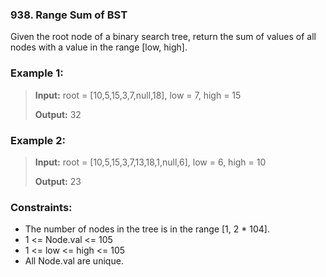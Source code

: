 ### 938. Range Sum of BST

Given the root node of a binary search tree, return the sum of values of all nodes with a value in the range [low, high].

### Example 1:
>**Input:** root = [10,5,15,3,7,null,18], low = 7, high = 15
>
>**Output:** 32

### Example 2:
>**Input:** root = [10,5,15,3,7,13,18,1,null,6], low = 6, high = 10
>
>**Output:** 23

### Constraints:

 - The number of nodes in the tree is in the range [1, 2 * 104]. 
 - 1 <= Node.val <= 105
 - 1 <= low <= high <= 105
 - All Node.val are unique.
